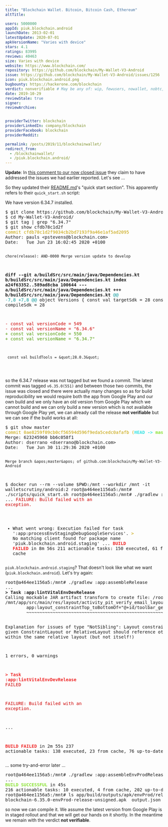 ```yaml
---
title: "Blockchain Wallet. Bitcoin, Bitcoin Cash, Ethereum"
altTitle: 

users: 5000000
appId: piuk.blockchain.android
launchDate: 2013-02-01
latestUpdate: 2020-07-01
apkVersionName: "Varies with device"
stars: 4.1
ratings: 83995
reviews: 40463
size: Varies with device
website: https://www.blockchain.com/
repository: https://github.com/blockchain/My-Wallet-V3-Android
issue: https://github.com/blockchain/My-Wallet-V3-Android/issues/1256
icon: piuk.blockchain.android.png
bugbounty: https://hackerone.com/blockchain
verdict: nonverifiable # May be any of: wip, fewusers, nowallet, nobtc, custodial, nosource, nonverifiable, reproducible, bounty, defunct
date: 2019-10-29
reviewStale: true
signer: 
reviewArchive:


providerTwitter: blockchain
providerLinkedIn: company/blockchain
providerFacebook: blockchain
providerReddit: 

permalink: /posts/2019/11/blockchainwallet/
redirect_from:
  - /blockchainwallet/
  - /piuk.blockchain.android/
---
```



**Update**: In
[this comment to our now closed issue](https://github.com/blockchain/My-Wallet-V3-Android/issues/1256#issuecomment-651718119)
they claim to have addressed the issues we had earlier reported. Let's see ...

So they updated their [README.md](https://github.com/blockchain/My-Wallet-V3-Android/blob/master/README.md)'s
"quick start section". This apparently refers to their `quick_start.sh` script:

We have version 6.34.7 installed.

<div class="language-plaintext highlighter-rouge">
<div class="highlight">
<pre class="highlight">$ git clone https://github.com/blockchain/My-Wallet-V3-Android.git
$ cd My-Wallet-V3-Android/
$ git tag | grep &quot;6.34.7&quot;
$ git show cfdb78c1d2f
<font color="#C4A000">commit cfdb78c1d2f9034cb2bd7193f9a46e1af5ad2095</font>
Author: pauls &lt;pstevens@blockchain.com&gt;
Date:   Tue Jun 23 16:02:45 2020 +0100

    chore(release): AND-0000 Merge version update to develop

<b>diff --git a/buildSrc/src/main/java/Dependencies.kt b/buildSrc/src/main/java/Dependencies.kt</b>
<b>index a24f63352..589ad8cba 100644</b>
<b>--- a/buildSrc/src/main/java/Dependencies.kt</b>
<b>+++ b/buildSrc/src/main/java/Dependencies.kt</b>
<font color="#06989A">@@ -7,8 +7,8 @@</font> object Versions {
     const val targetSdk = 28
     const val compileSdk = 28
 
<font color="#CC0000">-    const val versionCode = 549</font>
<font color="#CC0000">-    const val versionName = &quot;6.34.6&quot;</font>
<font color="#4E9A06">+    const val versionCode = 550</font>
<font color="#4E9A06">+    const val versionName = &quot;6.34.7&quot;</font>
 
     const val buildTools = &quot;28.0.3&quot;
 
</pre></div></div>

so the 6.34.7 release was not tagged but we found a commit. The latest commit
was tagged `v6.35.0(551)` and between those two commits, the issue was closed
and there were actually many changes so
as for build reproducibility we would require both the app from Google Play and
our own build and we only have an old version from Google Play which we cannot
build and we can only build a new version which is not available through Google
Play yet, we
can already call the release **not verifiable** but we can see if the build
works at all:

<div class="language-plaintext highlighter-rouge">
<div class="highlight">
<pre class="highlight">$ git show master
<font color="#C4A000">commit 0ae8259f09cb0cf56594d596f9eda5cedc0afafb (</font><font color="#34E2E2"><b>HEAD -&gt; </b></font><font color="#8AE234"><b>master</b></font><font color="#C4A000">, </font><font color="#FCE94F"><b>tag: v6.35.0(551)</b></font><font color="#C4A000">, </font><font color="#EF2929"><b>origin/master</b></font><font color="#C4A000">, </font><font color="#EF2929"><b>origin/HEAD</b></font><font color="#C4A000">)</font>
Merge: 623245960 bb6c058f1
Author: dserrano &lt;dserrano@blockchain.com&gt;
Date:   Tue Jun 30 11:29:36 2020 +0100

    Merge branch &apos;master&apos; of github.com:blockchain/My-Wallet-V3-Android

$ docker run --rm --volume $PWD:/mnt --workdir /mnt -it walletscrutiny/android:2
root@a464ee1156a5:/mnt# ./scripts/quick_start.sh
root@a464ee1156a5:/mnt# ./gradlew :app:assemble
...
<font color="#CC0000">FAILURE: Build failed with an exception.</font>

* What went wrong:
Execution failed for task &apos;:app:processEnvStagingDebugGoogleServices&apos;.
<font color="#C4A000">&gt; </font>No matching client found for package name &apos;piuk.blockchain.android.staging&apos;
...
<font color="#EF2929"><b>BUILD FAILED</b></font> in 8m 56s
211 actionable tasks: 150 executed, 61 from cache
</pre></div></div>

`piuk.blockchain.android.staging`? That doesn't look like what we want
(`piuk.blockchain.android`). Let's try again:

<div class="language-plaintext highlighter-rouge">
<div class="highlight">
<pre class="highlight">root@a464ee1156a5:/mnt# ./gradlew :app:assembleRelease
...
<b>&gt; Task :app:lintVitalEnvDevRelease</b>
Calling mockable JAR artifact transform to create file: /root/.gradle/caches/transforms-2/files-2.1/f8d36826abe76fd5cf1d31ec8c8276c3/android.jar with input /opt/android-sdk/platforms/android-28/android.jar
/mnt/app/src/main/res/layout/activity_pit_verify_email_layout.xml:28: Error: @+id/toolbar_general is not a sibling in the same ConstraintLayout [NotSibling]
        app:layout_constraintTop_toBottomOf=&quot;@+id/toolbar_general&quot; /&gt;
        ~~~~~~~~~~~~~~~~~~~~~~~~~~~~~~~~~~~~~~~~~~~~~~~~~~~~~~~~~~

   Explanation for issues of type &quot;NotSibling&quot;:
   Layout constraints in a given ConstraintLayout or RelativeLayout should
   reference other views within the same relative layout (but not itself!)

1 errors, 0 warnings

<font color="#EF2929"><b>&gt; Task :app:lintVitalEnvDevRelease</b></font><font color="#CC0000"> FAILED</font>

<font color="#CC0000">FAILURE: Build failed with an exception.</font>

...

<font color="#EF2929"><b>BUILD FAILED</b></font> in 2m 55s
237 actionable tasks: 138 executed, 23 from cache, 76 up-to-date
</pre></div></div>

... some try-and-error later ...

<div class="language-plaintext highlighter-rouge">
<div class="highlight">
<pre class="highlight">root@a464ee1156a5:/mnt# ./gradlew :app:assembleEnvProdRelease -x :app:lintVitalEnvProdRelease
...
<font color="#8AE234"><b>BUILD SUCCESSFUL</b></font> in 45s
216 actionable tasks: 10 executed, 4 from cache, 202 up-to-date
root@a464ee1156a5:/mnt# ls app/build/outputs/apk/envProd/release/
blockchain-6.35.0-envProd-release-unsigned.apk  output.json
</pre></div></div>

so now we can compile it. We assume the latest version from Google Play is in
staged rollout and that we will get our hands on it shortly. In the meantime we
remain with the verdict **not verifiable**.
